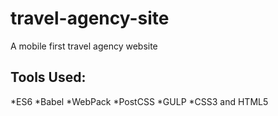 # travel-agency-site
A mobile first travel agency website

## Tools Used:
*ES6
*Babel
*WebPack
*PostCSS
*GULP
*CSS3 and HTML5
